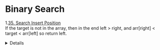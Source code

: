 # Binary Search
1.[35. Search Insert Position](https://leetcode.com/problems/search-insert-position)  
If the target is not in the array, then in the end left > right, and arr[right] < target < arr[left] so return left.
  <details>

    ```python
        def searchInsert(self, nums: List[int], target: int) -> int:
        left = 0
        right = len(nums) - 1
        while left <= right:
            mid = left + (right - left) // 2
            if nums[mid] == target:
                return mid
            elif nums[mid] < target:
                left = mid + 1
            else:
                right = mid - 1
        return left
    ```
  </details>
